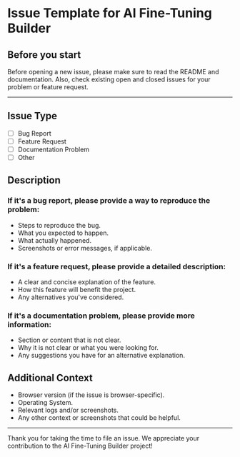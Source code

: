 # Issue Template for AI Fine-Tuning Builder

## Before you start

Before opening a new issue, please make sure to read the README and documentation. Also, check existing open and closed issues for your problem or feature request.

---

## Issue Type

- [ ] Bug Report
- [ ] Feature Request
- [ ] Documentation Problem
- [ ] Other

## Description

### If it's a bug report, please provide a way to reproduce the problem:

- Steps to reproduce the bug.
- What you expected to happen.
- What actually happened.
- Screenshots or error messages, if applicable.

### If it's a feature request, please provide a detailed description:

- A clear and concise explanation of the feature.
- How this feature will benefit the project.
- Any alternatives you've considered.

### If it's a documentation problem, please provide more information:

- Section or content that is not clear.
- Why it is not clear or what you were looking for.
- Any suggestions you have for an alternative explanation.

## Additional Context

- Browser version (if the issue is browser-specific).
- Operating System.
- Relevant logs and/or screenshots.
- Any other context or screenshots that could be helpful.

---

Thank you for taking the time to file an issue. We appreciate your contribution to the AI Fine-Tuning Builder project!
